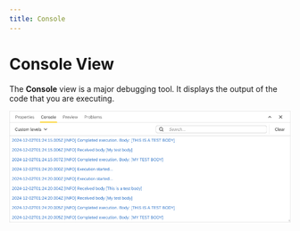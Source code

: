 ```yaml
---
title: Console
---
```


Console View
===

The **Console** view is a major debugging tool. It displays the output of the code that you are executing.

![Console view](../../../images/console-view.png)


